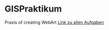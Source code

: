 # GISPraktikum
 Praxis of creating WebArt
 [Link zu allen Aufgaben](https://github.com/ArthurErHFU/GISPraktikum/tree/page/MainFolder)
